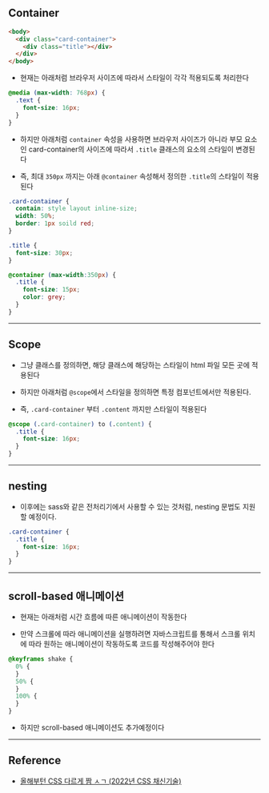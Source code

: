 ## Container

```html
<body>
  <div class="card-container">
    <div class="title"></div>
  </div>
</body>
```

- 현재는 아래처럼 브라우저 사이즈에 따라서 스타일이 각각 적용되도록 처리한다

```css
@media (max-width: 768px) {
  .text {
    font-size: 16px;
  }
}
```

- 하지만 아래처럼 `container` 속성을 사용하면 브라우저 사이즈가 아니라 부모 요소인 card-container의 사이즈에 따라서 `.title` 클래스의 요소의 스타일이 변경된다

- 즉, 최대 `350px` 까지는 아래 `@container` 속성해서 정의한 `.title`의 스타일이 적용된다

```css
.card-container {
  contain: style layout inline-size;
  width: 50%;
  border: 1px soild red;
}

.title {
  font-size: 30px;
}

@container (max-width:350px) {
  .title {
    font-size: 15px;
    color: grey;
  }
}
```

---

## Scope

- 그냥 클래스를 정의하면, 해당 클래스에 해당하는 스타일이 html 파일 모든 곳에 적용된다

- 하지만 아래처럼 `@scope`에서 스타일을 정의하면 특정 컴포넌트에서만 적용된다.

- 즉, `.card-container` 부터 `.content` 까지만 스타일이 적용된다

```css
@scope (.card-container) to (.content) {
  .title {
    font-size: 16px;
  }
}
```

---

## nesting

- 이후에는 sass와 같은 전처리기에서 사용할 수 있는 것처럼, nesting 문법도 지원할 예정이다.

```css
.card-container {
  .title {
    font-size: 16px;
  }
}
```

---

## scroll-based 애니메이션

- 현재는 아래처럼 시간 흐름에 따른 애니메이션이 작동한다

- 만약 스크롤에 따라 애니메이션을 실행하려면 자바스크립트를 통해서 스크롤 위치에 따라 원하는 애니메이션이 작동하도록 코드를 작성해주어야 한다

```css
@keyframes shake {
  0% {
  }
  50% {
  }
  100% {
  }
}
```

- 하지만 scroll-based 애니메이션도 추가예정이다

---

## Reference

- [올해부턴 CSS 다르게 짬 ㅅㄱ (2022년 CSS 채신기술)](https://www.youtube.com/watch?v=4Vq8CQf-egI&list=PLGk6-UFPJT2US9QlHmZtHrk0zbnv4l9OY&index=5)

